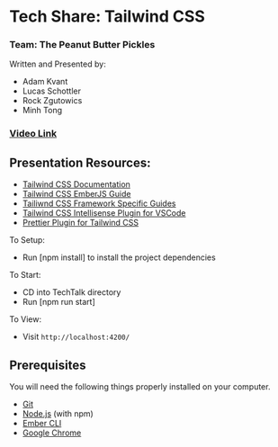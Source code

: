 # Tech Share: Tailwind CSS
### Team: The Peanut Butter Pickles
Written and Presented by:
- Adam Kvant
- Lucas Schottler
- Rock Zgutowics
- Minh Tong

### <a href="https://www.youtube.com/watch?v=G9Nbt66Y7H8">Video Link</a>

## Presentation Resources:
* <a href="https://tailwindcss.com/docs/installation">Tailwind CSS Documentation</a>
* <a href="https://tailwindcss.com/docs/guides/emberjs">Tailwind CSS EmberJS Guide</a>
* <a href="https://tailwindcss.com/docs/installation/framework-guides">Tailiwnd CSS Framework Specific Guides</a>
* <a href="https://marketplace.visualstudio.com/items?itemName=bradlc.vscode-tailwindcss"> Tailwind CSS Intellisense Plugin for VSCode</a>
* <a href="https://github.com/tailwindlabs/prettier-plugin-tailwindcss">Prettier Plugin for Tailwind CSS</a>

To Setup:
- Run [npm install] to install the project dependencies

To Start:
- CD into TechTalk directory
- Run [npm run start]

To View:
- Visit `http://localhost:4200/`
## Prerequisites
You will need the following things properly installed on your computer.

- [Git](https://git-scm.com/)
- [Node.js](https://nodejs.org/) (with npm)
- [Ember CLI](https://cli.emberjs.com/release/)
- [Google Chrome](https://google.com/chrome/)
